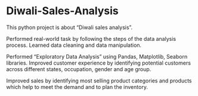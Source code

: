# Diwali-Sales-Analysis
This python project is about “Diwali sales analysis”.
 
 Performed real-world task by following the steps of the data analysis process.
 Learned data cleaning and data manipulation.
 
 Performed “Exploratory Data Analysis” using Pandas, Matplotlib, Seaborn libraries.
 Improved customer experience by identifying potential customers across different states, occupation, gender and age group.
 
 Improved sales by identifying most selling product categories and products which help to meet the demand and to plan the inventory.
